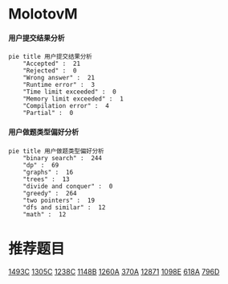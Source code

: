 # MolotovM

<!-- tabs:start -->



#### **用户提交结果分析**

```mermaid
pie title 用户提交结果分析
    "Accepted" :  21
    "Rejected" :  0
    "Wrong answer" :  21
    "Runtime error" :  3
    "Time limit exceeded" :  0
    "Memory limit exceeded" :  1
    "Compilation error" :  4
    "Partial" :  0
```

#### **用户做题类型偏好分析**

```mermaid
pie title 用户做题类型偏好分析
    "binary search" :  244
    "dp" :  69
    "graphs" :  16
    "trees" :  13
    "divide and conquer" :  0
    "greedy" :  264
    "two pointers" :  19
    "dfs and similar" :  12
    "math" :  12
```



<!-- tabs:end -->
# 推荐题目
[1493C](https://codeforces.com/contest/1493/problem/C)
[1305C](https://codeforces.com/contest/1305/problem/C)
[1238C](https://codeforces.com/contest/1238/problem/C)
[1148B](https://codeforces.com/contest/1148/problem/B)
[1260A](https://codeforces.com/contest/1260/problem/A)
[370A](https://codeforces.com/contest/370/problem/A)
[12871](https://codeforces.com/contest/1287/problem/1)
[1098E](https://codeforces.com/contest/1098/problem/E)
[618A](https://codeforces.com/contest/618/problem/A)
[796D](https://codeforces.com/contest/796/problem/D)
